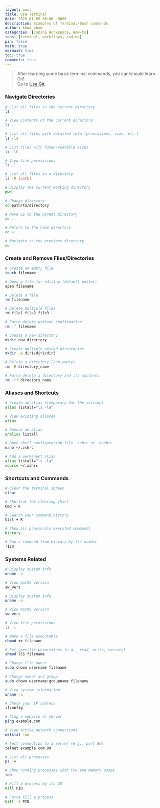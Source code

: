 ```yaml
---
layout: post
title: Use Terminal
date: 2025-01-05 06:00 -0800
description: Examples of Terminal/Bash commands
author: khoa_pham
categories: [Coding Workspace, How-to]
tags: [terminal, workflows, coding]
pin: false
math: true
mermaid: true
toc: true
comments: true
---
```


> After learning some basic terminal commands, you can/should learn Git!  
> Go to [Use Git](https://khoapham1002.github.io/mindpalace/posts/use-git/).

### Navigate Directories

```bash
# List all files in the current directory
ls

# View contents of the current directory
ls .

# List all files with detailed info (permissions, size, etc.)
ls -la

# List files with human-readable sizes
ls -lh

# View file permissions
ls -l

# List all files in a directory
ls -R [path]
```

```bash
# Display the current working directory
pwd

# Change directory
cd path/to/directory

# Move up to the parent directory
cd ..

# Return to the home directory
cd ~

# Navigate to the previous directory
cd -
```

### Create and Remove Files/Directories

```bash
# Create an empty file
touch filename

# Open a file for editing (default editor)
open filename

# Delete a file
rm filename

# Delete multiple files
rm file1 file2 file3

# Force delete without confirmation
rm -f filename
```

```bash
# Create a new directory
mkdir new_directory

# Create multiple nested directories
mkdir -p dir1/dir2/dir3

# Delete a directory (non-empty)
rm -R directory_name

# Force delete a directory and its contents
rm -rf directory_name
```

### Aliases and Shortcuts

```bash
# Create an alias (temporary for the session)
alias listall="ls -la"

# View existing aliases
alias

# Remove an alias
unalias listall
```

```bash
# Open shell configuration file .zshrc or .bashrc
nano ~/.zshrc

# Add a permanent alias
alias listall="ls -la"
source ~/.zshrc
```

### Shortcuts and Commands

```bash
# Clear the terminal screen
clear

# Shortcut for clearing (Mac)
Cmd + K
```

```bash
# Search your command history
Ctrl + R

# Show all previously executed commands
history

# Run a command from history by its number
!123
```

### Systems Related

```bash
# Display system info
uname -a

# View macOS version
sw_vers

# Display system info
uname -a

# View macOS version
sw_vers
```

```bash
# View file permissions
ls -l

# Make a file executable
chmod +x filename

# Set specific permissions (e.g., read, write, execute)
chmod 755 filename

# Change file owner
sudo chown username filename

# Change owner and group
sudo chown username:groupname filename

# View system information
uname -a
```

```bash
# Check your IP address
ifconfig

# Ping a website or server
ping example.com

# View active network connections
netstat -an

# Test connection to a server (e.g., port 80)
telnet example.com 80
```

```bash
# List all processes
ps -A

# Show running processes with CPU and memory usage
top

# Kill a process by its ID
kill PID

# Force kill a process
kill -9 PID
```